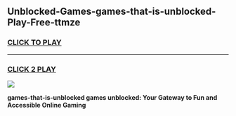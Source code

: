 
## Unblocked-Games-games-that-is-unblocked-Play-Free-ttmze
<h3>
<a href="https://premium76.site?title=games-that-is-unblocked&ref=21A">CLICK TO PLAY</a></h3>
<hr>

<h3>
<a href="https://premium76.site?title=games-that-is-unblocked&ref=21A">CLICK 2 PLAY</a>
  
</h3>

<a href="https://premium76.site?title=games-that-is-unblocked&ref=21A"><img src="https://clearcache.store/games.png"></a>


**games-that-is-unblocked games unblocked: Your Gateway to Fun and Accessible Online Gaming**
